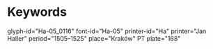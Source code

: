 # Keywords
glyph-id="Ha-05_0116"
font-id="Ha-05"
printer-id="Ha"
printer="Jan Haller"
period="1505–1525"
place="Kraków"
PT plate="168"
